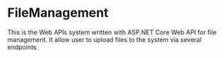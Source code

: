 # FileManagement
This is the Web APIs system written with ASP.NET Core Web API for file management. It allow user to upload files to the system via several endpoints.
